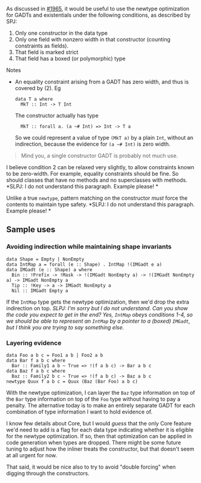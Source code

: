 
As discussed in [
\#1965](https://ghc.haskell.org/trac/ghc/ticket/1965), it would be useful to use the newtype optimization for GADTs and existentials under the following conditions, as described by SPJ:


1. Only one constructor in the data type
1. Only one field with nonzero width in that constructor (counting constraints as fields).
1. That field is marked strict
1. That field has a boxed (or polymorphic) type


Notes


- An equality constraint arising from a GADT has zero width, and thus is covered by (2).  Eg

  ```wiki
  data T a where
    MkT :: Int -> T Int
  ```

  The constructor actually has type

  ```wiki
    MkT :: forall a. (a ~# Int) => Int -> T a
  ```

  So we could represent a value of type `(MkT a)` by a plain `Int`, without an indirection, because the evidence for `(a ~# Int)` is zero width.

>
>
> Mind you, a single constructor GADT is probably not much use.
>
>


I believe condition 2 can be relaxed very slightly, to allow constraints known to be zero-width. For example, equality constraints should be fine. So should classes that have no methods and no superclasses with methods.  *SLPJ: I do not understand this paragraph.  Example please! *



Unlike a true `newtype`, pattern matching on the constructor *must* force the contents to maintain type safety. *SLPJ: I do not understand this paragraph.  Example please! *


## Sample uses


### Avoiding indirection while maintaining shape invariants


```
data Shape = Empty | NonEmpty
data IntMap a = forall (e :: Shape) . IntMap !(IMGadt e a)
data IMGadt (e :: Shape) a where
  Bin :: !Prefix -> !Mask -> !(IMGadt NonEmpty a) -> !(IMGadt NonEmpty a) -> IMGadt NonEmpty a
  Tip :: !Key -> a -> IMGadt NonEmpty a
  Nil :: IMGadt Empty a
```


If the `IntMap` type gets the newtype optimization, then we'd drop the extra indirection on top. *SLPJ: I'm sorry but I do not understand.  Can you show the code you expect to get in the end?  Yes, `IntMap` obeys conditions 1-4, so we should be able to represent an `IntMap` by a pointer to a (boxed) `IMGadt`, but I think you are trying to say something else.*


### Layering evidence


```
data Foo a b c = Foo1 a b | Foo2 a b
data Bar f a b c where
  Bar :: Family1 a b ~ True => !(f a b c) -> Bar a b c
data Baz f a b c where
  Baz :: Family2 b c ~ True => !(f a b c) -> Baz a b c
newtype Quux f a b c = Quux (Baz (Bar Foo) a b c)
```


With the newtype optimization, I can layer the `Baz` type information on top of the `Bar` type information on top of the `Foo` type without having to pay a penalty. The alternative today is to make an entirely separate GADT for each combination of type information I want to hold evidence of.



I know few details about Core, but I would *guess* that the only Core feature we'd need to add is a flag for each data type indicating whether it is eligible for the newtype optimization. If so, then that optimization can be applied in code generation when types are dropped. There might be some future tuning to adjust how the inliner treats the constructor, but that doesn't seem at all urgent for now.



That said, it would be nice also to try to avoid "double forcing" when digging through the constructors.


